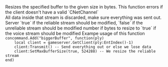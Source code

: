 <function name="SetMaxBufferSize" parent="CBaseClient" type="classfunc">
	<description>
		Resizes the specified buffer to the given size in bytes.
		<note>
			This function errors if the client doesn't have a valid `CNetChannel`<br>
			All data inside that stream is discarded, make sure everything was sent out.
		</note>
		<added version="0.7"></added>
	</description>
	<realm>Server</realm>
	<args>
		<arg name="reliable" type="boolean" default="false">`true` if the reliable stream should be modified, `false` if the unreliable stream should be modified</arg>
		<arg name="bytes" type="number">number if bytes to resize to</arg>
		<arg name="voice" type="boolean" default="false">`true` if the voice stream should be modified</arg>
	</args>
</function>

<example>
	<description>Exampe usage of this function</description>
	<code>
concommand.Add("biggerBuffer", function(ply)
	local client = gameserver.GetClient(ply:EntIndex()-1)
    client:Transmit() -- Send everything out or else we lose data
    client:SetMaxBufferSize(true, 524288) -- We resize the reliable stream
end)
	</code>
	<output>
	</output>
</example>